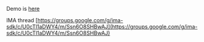 Demo is [here](https://determined-snyder-cd521d.netlify.app/)

IMA thread [https://groups.google.com/g/ima-sdk/c/U0cTl1aDWY4/m/Ssn6O8SHBwAJ](https://groups.google.com/g/ima-sdk/c/U0cTl1aDWY4/m/Ssn6O8SHBwAJ)